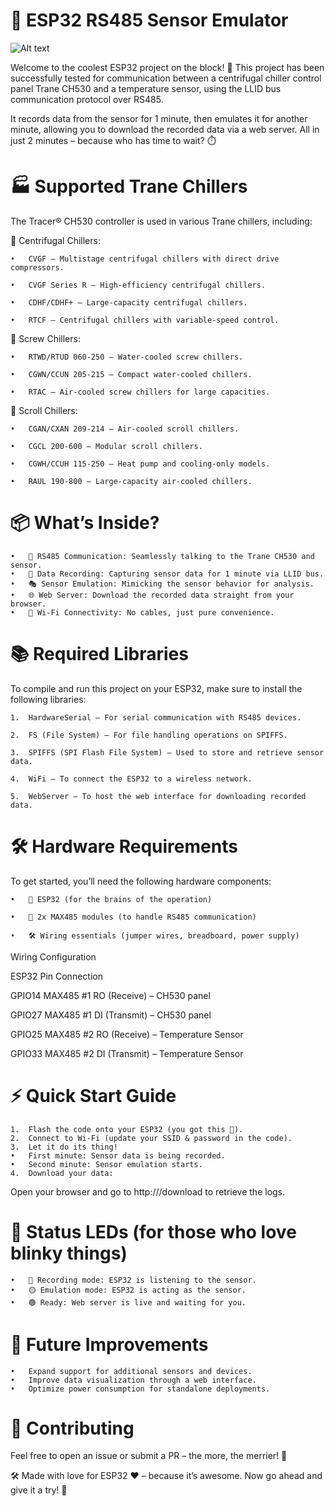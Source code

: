 # 🚀 ESP32 RS485 Sensor Emulator

![Alt text](https://github.com/Superbrida/TRANE_CH530_Emulator/blob/main/Multimedia/IMG_8722%203.JPG)

Welcome to the coolest ESP32 project on the block! 🎉
This project has been successfully tested for communication between a centrifugal chiller control panel Trane CH530 and a temperature sensor, using the LLID bus communication protocol over RS485.

It records data from the sensor for 1 minute, then emulates it for another minute, allowing you to download the recorded data via a web server. All in just 2 minutes – because who has time to wait? ⏱️

# 🏭 Supported Trane Chillers

The Tracer® CH530 controller is used in various Trane chillers, including:


📌 Centrifugal Chillers:

	•	CVGF – Multistage centrifugal chillers with direct drive compressors.
 
	•	CVGF Series R – High-efficiency centrifugal chillers.
 
	•	CDHF/CDHF+ – Large-capacity centrifugal chillers.
 
	•	RTCF – Centrifugal chillers with variable-speed control.
 

📌 Screw Chillers:

	•	RTWD/RTUD 060-250 – Water-cooled screw chillers.
 
	•	CGWN/CCUN 205-215 – Compact water-cooled chillers.
 
	•	RTAC – Air-cooled screw chillers for large capacities.
 

📌 Scroll Chillers:

	•	CGAN/CXAN 209-214 – Air-cooled scroll chillers.
 
	•	CGCL 200-600 – Modular scroll chillers.
 
	•	CGWH/CCUH 115-250 – Heat pump and cooling-only models.
 
	•	RAUL 190-800 – Large-capacity air-cooled chillers.
 

# 📦 What’s Inside?
	•	📡 RS485 Communication: Seamlessly talking to the Trane CH530 and sensor.
	•	💾 Data Recording: Capturing sensor data for 1 minute via LLID bus.
	•	🎭 Sensor Emulation: Mimicking the sensor behavior for analysis.
	•	🌐 Web Server: Download the recorded data straight from your browser.
	•	📶 Wi-Fi Connectivity: No cables, just pure convenience.

# 📚 Required Libraries

To compile and run this project on your ESP32, make sure to install the following libraries:

	1.	HardwareSerial – For serial communication with RS485 devices.
 
 	2.	FS (File System) – For file handling operations on SPIFFS.
  
  	3.	SPIFFS (SPI Flash File System) – Used to store and retrieve sensor data.
   
   	4.	WiFi – To connect the ESP32 to a wireless network.
    
    5.	WebServer – To host the web interface for downloading recorded data.
     



 
# 🛠️ Hardware Requirements

To get started, you’ll need the following hardware components:

	•	🧠 ESP32 (for the brains of the operation)
 
	•	🔌 2x MAX485 modules (to handle RS485 communication)
 
	•	🛠️ Wiring essentials (jumper wires, breadboard, power supply)
 

Wiring Configuration

ESP32 Pin	Connection

GPIO14	MAX485 #1 RO (Receive) – CH530 panel

GPIO27	MAX485 #1 DI (Transmit) – CH530 panel

GPIO25	MAX485 #2 RO (Receive) – Temperature Sensor

GPIO33	MAX485 #2 DI (Transmit) – Temperature Sensor

# ⚡ Quick Start Guide
	1.	Flash the code onto your ESP32 (you got this 💪).
	2.	Connect to Wi-Fi (update your SSID & password in the code).
	3.	Let it do its thing!
	•	First minute: Sensor data is being recorded.
	•	Second minute: Sensor emulation starts.
	4.	Download your data:
Open your browser and go to http://<ESP32-IP>/download to retrieve the logs.

# 🚦 Status LEDs (for those who love blinky things)
	•	🔴 Recording mode: ESP32 is listening to the sensor.
	•	🟡 Emulation mode: ESP32 is acting as the sensor.
	•	🟢 Ready: Web server is live and waiting for you.

# 🚀 Future Improvements
	•	Expand support for additional sensors and devices.
	•	Improve data visualization through a web interface.
	•	Optimize power consumption for standalone deployments.

# 🙌 Contributing

Feel free to open an issue or submit a PR – the more, the merrier! 🎉

🛠️ Made with love for ESP32 ❤️ – because it’s awesome.
Now go ahead and give it a try! 🚀

